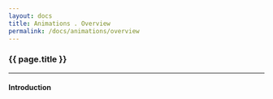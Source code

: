 ```yaml
---
layout: docs
title: Animations . Overview
permalink: /docs/animations/overview
---
```


### {{ page.title }}

***

#### Introduction